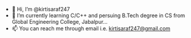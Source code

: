 - 👋 Hi, I’m @kirtisaraf247
- 🌱 I’m currently learning C/C++ and persuing B.Tech degree in CS from Global Engineering College, Jabalpur...
- 📫 You can reach me through email i.e. kirtisaraf247@gmail.com

<!---
kirtisaraf247/kirtisaraf247 is a ✨ special ✨ repository because its `README.md` (this file) appears on your GitHub profile.
You can click the Preview link to take a look at your changes.
--->
